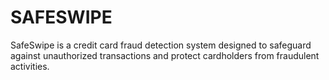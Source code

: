 # SAFESWIPE
SafeSwipe is a credit card fraud detection system designed to safeguard against unauthorized transactions and protect cardholders from fraudulent activities. 
